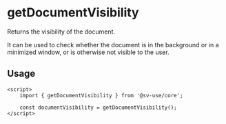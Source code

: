 # getDocumentVisibility

Returns the visibility of the document.

It can be used to check whether the document is in the background or in a
minimized window, or is otherwise not visible to the user.

## Usage

```svelte
<script>
	import { getDocumentVisibility } from '@sv-use/core';

	const documentVisibility = getDocumentVisibility();
</script>
```
